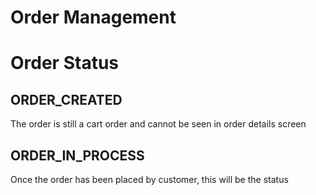 # Order Management

# Order Status
## ORDER_CREATED 
The order is still a cart order and cannot be seen in order details screen
## ORDER_IN_PROCESS
Once the order has been placed by customer, this will be the status